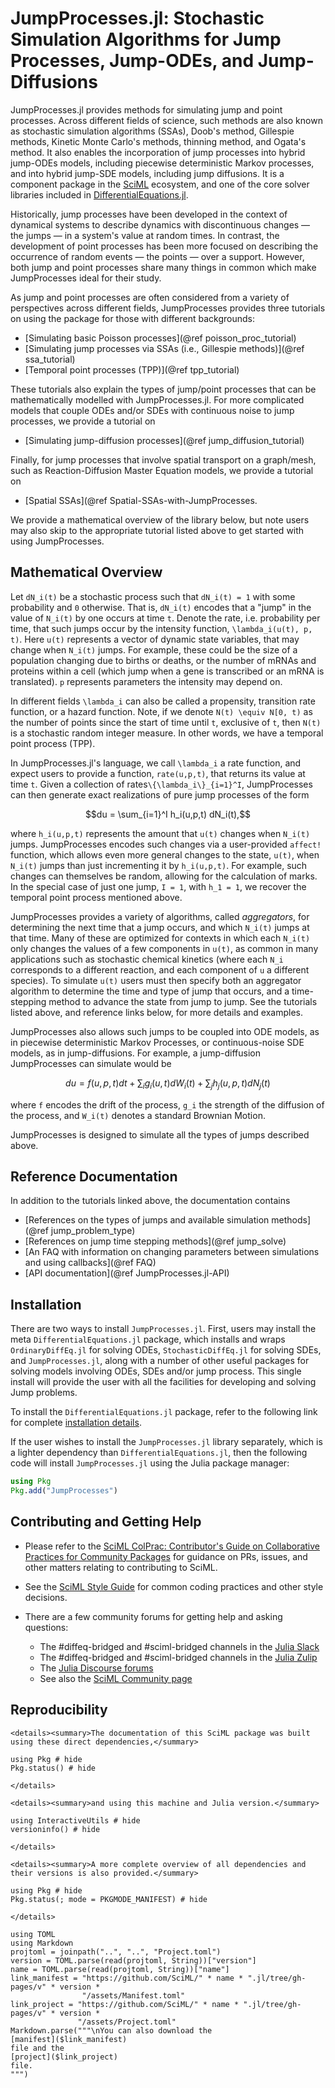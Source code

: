 # JumpProcesses.jl: Stochastic Simulation Algorithms for Jump Processes, Jump-ODEs, and Jump-Diffusions

JumpProcesses.jl provides methods for simulating jump and point processes.
Across different fields of science, such methods are also known as stochastic
simulation algorithms (SSAs), Doob's method, Gillespie methods, Kinetic Monte
Carlo's methods, thinning method, and Ogata's method. It also enables the
incorporation of jump processes into hybrid jump-ODEs models, including
piecewise deterministic Markov processes, and into hybrid jump-SDE models,
including jump diffusions. It is a component package in the
[SciML](https://sciml.ai/) ecosystem, and one of the core solver libraries
included in
[DifferentialEquations.jl](https://docs.sciml.ai/DiffEqDocs/stable/).

Historically, jump processes have been developed in the context of dynamical
systems to describe dynamics with discontinuous changes — the jumps — in a system's
value at random times. In contrast, the development of point processes has been
more focused on describing the occurrence of random events — the points — over
a support. However, both jump and point processes share many things in common
which make JumpProcesses ideal for their study.

As jump and point processes are often considered from a variety of perspectives
across different fields, JumpProcesses provides three tutorials on using the
package for those with different backgrounds:

- [Simulating basic Poisson processes](@ref poisson_proc_tutorial)
- [Simulating jump processes via SSAs (i.e., Gillespie methods)](@ref ssa_tutorial)
- [Temporal point processes (TPP)](@ref tpp_tutorial)

These tutorials also explain the types of jump/point processes that can be
mathematically modelled with JumpProcesses.jl. For more complicated models that
couple ODEs and/or SDEs with continuous noise to jump processes, we provide a
tutorial on

- [Simulating jump-diffusion processes](@ref jump_diffusion_tutorial)

Finally, for jump processes that involve spatial transport on a graph/mesh, such
as Reaction-Diffusion Master Equation models, we provide a tutorial on

- [Spatial SSAs](@ref Spatial-SSAs-with-JumpProcesses.

We provide a mathematical overview of the library below, but note users may also
skip to the appropriate tutorial listed above to get started with using
JumpProcesses.

## Mathematical Overview

Let ``dN_i(t)`` be a stochastic process such that ``dN_i(t) = 1`` with some
probability and ``0`` otherwise. That is, ``dN_i(t)`` encodes that a "jump" in
the value of ``N_i(t)`` by one occurs at time ``t``. Denote the rate, i.e.
probability per time, that such jumps occur by the intensity function,
``\lambda_i(u(t), p, t)``. Here ``u(t)`` represents a vector of dynamic state
variables, that may change when ``N_i(t)`` jumps. For example, these could be
the size of a population changing due to births or deaths, or the number of
mRNAs and proteins within a cell (which jump when a gene is transcribed or an
mRNA is translated). ``p`` represents parameters the intensity may depend on.

In different fields ``\lambda_i`` can also be called a propensity, transition
rate function, or a hazard function. Note, if we denote ``N(t) \equiv N[0, t)``
as the number of points since the start of time until ``t``, exclusive of ``t``,
then ``N(t)`` is a stochastic random integer measure. In other words, we have a
temporal point process (TPP).

In JumpProcesses.jl's language, we call ``\lambda_i`` a rate function, and
expect users to provide a function, `rate(u,p,t)`, that returns its value at
time `t`. Given a collection of rates``\{\lambda_i\}_{i=1}^I``, JumpProcesses
can then generate exact realizations of pure jump processes of the form

```math
du = \sum_{i=1}^I h_i(u,p,t) dN_i(t),
```
where ``h_i(u,p,t)`` represents the amount that ``u(t)`` changes when ``N_i(t)``
jumps. JumpProcesses encodes such changes via a user-provided `affect!`
function, which allows even more general changes to the state, ``u(t)``, when
``N_i(t)`` jumps than just incrementing it by ``h_i(u,p,t)``. For example, such
changes can themselves be random, allowing for the calculation of marks. In the
special case of just one jump, ``I = 1``, with ``h_1 = 1``, we recover the
temporal point process mentioned above.

JumpProcesses provides a variety of algorithms, called *aggregators*, for
determining the next time that a jump occurs, and which ``N_i(t)`` jumps at that
time. Many of these are optimized for contexts in which each ``N_i(t)`` only
changes the values of a few components in ``u(t)``, as common in many
applications such as stochastic chemical kinetics (where each ``N_i``
corresponds to a different reaction, and each component of ``u`` a different
species). To simulate ``u(t)`` users must then specify both an aggregator
algorithm to determine the time and type of jump that occurs, and a
time-stepping method to advance the state from jump to jump. See the tutorials
listed above, and reference links below, for more details and examples.

JumpProcesses also allows such jumps to be coupled into ODE models, as in
piecewise deterministic Markov Processes, or continuous-noise SDE models, as in
jump-diffusions. For example, a jump-diffusion JumpProcesses can
simulate would be

```math
du = f(u,p,t)dt + \sum_{i}g_i(u,t)dW_i(t) + \sum_{j}h_j(u,p,t)dN_j(t)
```

where ``f`` encodes the drift of the process, ``g_i`` the strength of the
diffusion of the process, and ``W_i(t)`` denotes a standard Brownian Motion.

JumpProcesses is designed to simulate all the types of jumps described above.

## Reference Documentation

In addition to the tutorials linked above, the documentation contains

  - [References on the types of jumps and available simulation methods](@ref jump_problem_type)
  - [References on jump time stepping methods](@ref jump_solve)
  - [An FAQ with information on changing parameters between simulations and using callbacks](@ref FAQ)
  - [API documentation](@ref JumpProcesses.jl-API)

## Installation

There are two ways to install `JumpProcesses.jl`. First, users may install the meta
`DifferentialEquations.jl` package, which installs and wraps `OrdinaryDiffEq.jl`
for solving ODEs, `StochasticDiffEq.jl` for solving SDEs, and `JumpProcesses.jl`,
along with a number of other useful packages for solving models involving ODEs,
SDEs and/or jump process. This single install will provide the user with all
the facilities for developing and solving Jump problems.

To install the `DifferentialEquations.jl` package, refer to the following link
for complete [installation
details](https://docs.sciml.ai/DiffEqDocs/stable).

If the user wishes to install the `JumpProcesses.jl` library separately, which is a
lighter dependency than `DifferentialEquations.jl`, then the following code will
install `JumpProcesses.jl` using the Julia package manager:

```julia
using Pkg
Pkg.add("JumpProcesses")
```

## Contributing and Getting Help

  - Please refer to the
    [SciML ColPrac: Contributor's Guide on Collaborative Practices for Community Packages](https://github.com/SciML/ColPrac/blob/master/README.md)
    for guidance on PRs, issues, and other matters relating to contributing to SciML.

  - See the [SciML Style Guide](https://github.com/SciML/SciMLStyle) for common coding practices and other style decisions.
  - There are a few community forums for getting help and asking questions:

      + The #diffeq-bridged and #sciml-bridged channels in the
        [Julia Slack](https://julialang.org/slack/)
      + The #diffeq-bridged and #sciml-bridged channels in the
        [Julia Zulip](https://julialang.zulipchat.com/#narrow/stream/279055-sciml-bridged)
      + The [Julia Discourse forums](https://discourse.julialang.org)
      + See also the [SciML Community page](https://sciml.ai/community/)

## Reproducibility

```@raw html
<details><summary>The documentation of this SciML package was built using these direct dependencies,</summary>
```

```@example
using Pkg # hide
Pkg.status() # hide
```

```@raw html
</details>
```

```@raw html
<details><summary>and using this machine and Julia version.</summary>
```

```@example
using InteractiveUtils # hide
versioninfo() # hide
```

```@raw html
</details>
```

```@raw html
<details><summary>A more complete overview of all dependencies and their versions is also provided.</summary>
```

```@example
using Pkg # hide
Pkg.status(; mode = PKGMODE_MANIFEST) # hide
```

```@raw html
</details>
```

```@eval
using TOML
using Markdown
projtoml = joinpath("..", "..", "Project.toml")
version = TOML.parse(read(projtoml, String))["version"]
name = TOML.parse(read(projtoml, String))["name"]
link_manifest = "https://github.com/SciML/" * name * ".jl/tree/gh-pages/v" * version *
                "/assets/Manifest.toml"
link_project = "https://github.com/SciML/" * name * ".jl/tree/gh-pages/v" * version *
               "/assets/Project.toml"
Markdown.parse("""\nYou can also download the
[manifest]($link_manifest)
file and the
[project]($link_project)
file.
""")
```
